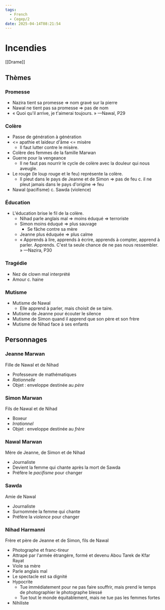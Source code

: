 ```yaml
---
tags:
  - French
  - Cegep/2
date: 2025-04-14T08:21:54
---
```


# Incendies

[[Drame]]

## Thèmes

### Promesse

- Nazira tient sa promesse => nom gravé sur la pierre
- Nawal ne tient pas sa promesse => pas de nom
- « Quoi qu'il arrive, je t'aimerai toujours. » —Nawal, P29

### Colère

- Passe de génération à génération
- <= apathie et laideur d'âme <= misère
	- Il faut lutter contre le misère.
- Colère des femmes de la famille Marwan
- Guerre pour la vengeance
	- Il ne faut pas nourrir le cycle de colère avec la douleur qui nous aveugle.
- Le rouge (le loup rouge et le feu) représente la colère.
	- Il pleut dans le pays de Jeanne et de Simon => pas de feu c. il ne pleut jamais dans le pays d'origine => feu
- Nawal (pacifisme) c. Sawda (violence)

### Éducation

- L'éducation brise le fil de la colère.
	- Nihad parle anglais mal => moins éduqué => terroriste
	- Simon moins éduqué => plus sauvage
		- Se fâche contre sa mère
	- Jeanne plus éduquée => plus calme
	- « Apprends à lire, apprends à écrire, apprends à compter, apprend à parler. Apprends. C'est ta seule chance de ne pas nous ressembler. » —Nazira, P30

### Tragédie

- Nez de clown mal interprété
- Amour c. haine

### Mutisme

- Mutisme de Nawal
	- Elle apprend à parler, mais choisit de se taire.
- Mutisme de Jeanne pour écouter le silence
- Mutisme de Simon quand il apprend que son père et son frère
- Mutisme de Nihad face à ses enfants

## Personnages

### Jeanne Marwan

Fille de Nawal et de Nihad

- Professeure de mathématiques
- *Rationnelle*
- Objet : enveloppe destinée au *père*

### Simon Marwan

Fils de Nawal et de Nihad

- Boxeur
- *Irrationnel*
- Objet : enveloppe destinée au *frère*

### Nawal Marwan

Mère de Jeanne, de Simon et de Nihad

- Journaliste
- Devient la femme qui chante après la mort de Sawda
- Préfère le *pacifisme* pour changer

### Sawda

Amie de Nawal

- Journaliste
- Surnommée la femme qui chante
- Préfère la *violence* pour changer

### Nihad Harmanni

Frère et père de Jeanne et de Simon, fils de Nawal

- Photographe et franc-tireur
- Attrapé par l'armée étrangère, formé et devenu Abou Tarek de Kfar Rayat
- Viole sa mère
- Parle anglais mal
- Le spectacle est sa dignité
- Hypocrite
	- Tue immédiatement pour ne pas faire souffrir, mais prend le temps de photographier le photographe blessé
	- Tue tout le monde équitablement, mais ne tue pas les femmes fortes
- Nihiliste
